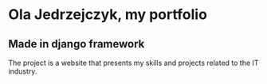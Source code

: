 # Ola Jedrzejczyk, my portfolio
## Made in django framework

The project is a website that presents my skills and projects related to the IT industry. 


##
